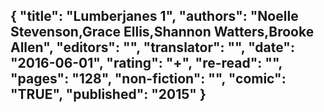 {
 "title": "Lumberjanes 1",
 "authors": "Noelle Stevenson,Grace Ellis,Shannon Watters,Brooke Allen",
 "editors": "",
 "translator": "",
 "date": "2016-06-01",
 "rating": "+",
 "re-read": "",
 "pages": "128",
 "non-fiction": "",
 "comic": "TRUE",
 "published": "2015"
}
---

